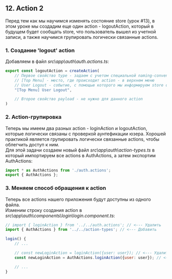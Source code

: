 ## 12. Action 2 

Перед тем как мы научимся изменять состояние store (урок #13), в этом уроке мы создадим еще один action - logoutAction, который в будущем будет сообщать store, что пользователь вышел из учетной записи, а также научимся групировать логически связанные actions.         

### 1. Создание 'logout' action  

Добавляем в файл *src\app\auth\auth.actions.ts*:
```js
export const logoutAction = createAction(
	// Первое свойство type - задаем с учетом специальной naming-convention: 
	// [Top Menu] - место, где происходит action - в верхнем меню
	// User Logout - событие, с помощью которого мы информируем store о том, что пользователь вышел из системы
	"[Top Menu] User Logout",

	// Второе свойство payload - не нужно для данного action
)
```

### 2. Action-групировка 

Теперь мы имеем два разных action - loginAction и logoutAction, которые логически связаны с проверкой аунтефикации юзера. Хорошей практикой является групировать логически связанные actions, чтобы облегчить доступ к ним.   
Для этой задачи создаем новый файл *src\app\auth\action-types.ts* в который импортируем все actions в AuthActions, а затем экспортим AuthActions:
```js
import * as AuthActions from './auth.actions';
export { AuthActions };
```

### 3. Меняем способ обращения к action 

Теперь все actions нашего приложения будут доступны из одного файла.   
Изменим строку создания action в *src\app\auth\components\login\login.component.ts*:
```js
// import { loginAction } from '../../auth.actions'; // <--- Удалить
import { AuthActions } from '../../action-types'; // <--- Добавить

login() {
	// ...

	// const newLoginAction = loginAction({user: user}); // <--- Удалить
	const newLoginAction = AuthActions.loginAction({user: user}); // <--- Добавить

	// ...
}
```